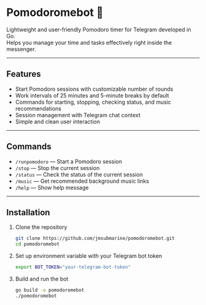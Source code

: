 # Pomodoromebot 🍅

Lightweight and user-friendly Pomodoro timer for Telegram developed in Go.  
Helps you manage your time and tasks effectively right inside the messenger.

---

## Features

- Start Pomodoro sessions with customizable number of rounds  
- Work intervals of 25 minutes and 5-minute breaks by default  
- Commands for starting, stopping, checking status, and music recommendations  
- Session management with Telegram chat context  
- Simple and clean user interaction  

---

## Commands

- `/runpomodoro` — Start a Pomodoro session  
- `/stop` — Stop the current session  
- `/status` — Check the status of the current session  
- `/music` — Get recommended background music links  
- `/help` — Show help message  

---

## Installation

1. Clone the repository  
   ```bash
   git clone https://github.com/jmsubmarine/pomodoromebot.git
   cd pomodoromebot
   ```
2. Set up environment variable with your Telegram bot token
    ```bash
    export BOT_TOKEN="your-telegram-bot-token"
    ```
3. Build and run the bot
    ```bash
    go build -o pomodoromebot
    ./pomodoromebot
    ```